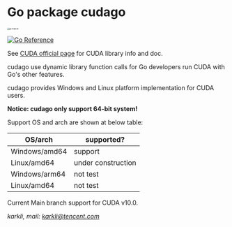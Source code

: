 # Go package cudago

<img src="https://go.dev/images/gophers/pilot-bust.svg" alt="go mascot" style="zoom:30%;" />

[![Go Reference](https://pkg.go.dev/badge/github.com/KarKLi/cudago.svg)](https://pkg.go.dev/github.com/KarKLi/cudago)

See [CUDA official page](https://developer.nvidia.cn/zh-cn/cuda-toolkit) for CUDA library info and doc.

cudago use dynamic library function calls for Go developers run CUDA with Go's other features.

cudago provides Windows and Linux platform implementation for CUDA users.

**Notice: cudago only support 64-bit system!**

Support OS and arch are shown at below table:

| OS/arch       | supported?         |
| ------------- | ------------------ |
| Windows/amd64 | support            |
| Linux/amd64   | under construction |
| Windows/arm64 | not test           |
| Linux/amd64   | not test           |

Current Main branch support for CUDA v10.0.

*karkli, mail: <karkli@tencent.com>*
